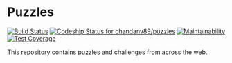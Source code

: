 # Puzzles
[![Build Status](https://travis-ci.org/chandanv89/puzzles.svg?branch=master)](https://travis-ci.org/chandanv89/puzzles)
[ ![Codeship Status for chandanv89/puzzles](https://app.codeship.com/projects/deec8380-1492-0136-ad8d-42a55589bf77/status?branch=master)](https://app.codeship.com/projects/283364)
[![Maintainability](https://api.codeclimate.com/v1/badges/9e98dd39fbf0ad14cf1e/maintainability)](https://codeclimate.com/github/chandanv89/puzzles/maintainability)
[![Test Coverage](https://api.codeclimate.com/v1/badges/9e98dd39fbf0ad14cf1e/test_coverage)](https://codeclimate.com/github/chandanv89/puzzles/test_coverage)

This repository contains puzzles and challenges from across the web.
